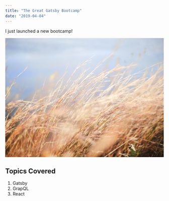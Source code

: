 ```yaml
---
title: "The Great Gatsby Bootcamp"
date: "2019-04-04"
---
```


I just launched a new bootcamp!

![Grass](./grass.jpg)

## Topics Covered

1. Gatsby
2. GrapQL
3. React

